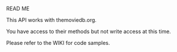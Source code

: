 READ ME

This API works with themoviedb.org.

You have access to their methods but not write access at this time.

Please refer to the WIKI for code samples. 
